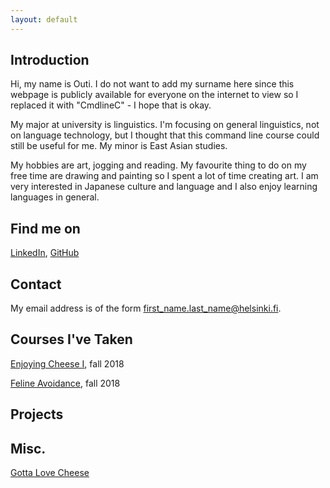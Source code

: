 ```yaml
---
layout: default
---
```


## Introduction

Hi, my name is Outi. I do not want to add my surname here since this webpage is publicly available for everyone on the internet to view so I replaced it with "CmdlineC" - I hope that is okay.

My major at university is linguistics. I'm focusing on general linguistics, not on language technology, but I thought that this command line course could still be useful for me. My minor is East Asian studies.

My hobbies are art, jogging and reading. My favourite thing to do on my free time are drawing and painting so I spent a lot of time creating art. I am very interested in Japanese culture and language and I also enjoy learning languages in general.

## Find me on

[LinkedIn](https://fi.linkedin.com/mouse-mousekewitz), [GitHub](https://github.com/mokewitz)

## Contact

My email address is of the form first_name.last_name@helsinki.fi. 

## Courses I've Taken

[Enjoying Cheese I](https://courses.helsinki.fi/enjoying-cheese-I), fall 2018

[Feline Avoidance](https://courses.helsinki.fi/feline-avoidance), fall 2018

## Projects

## Misc. 

[Gotta Love Cheese](https://en.wikipedia.org/wiki/Cheese) 